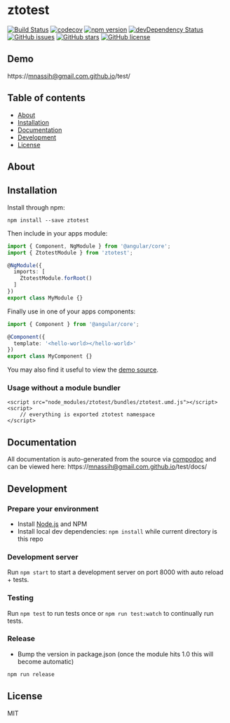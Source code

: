 # ztotest
[![Build Status](https://travis-ci.org/mnassih@gmail.com/test.svg?branch=master)](https://travis-ci.org/mnassih@gmail.com/test)
[![codecov](https://codecov.io/gh/mnassih@gmail.com/test/branch/master/graph/badge.svg)](https://codecov.io/gh/mnassih@gmail.com/test)
[![npm version](https://badge.fury.io/js/ztotest.svg)](http://badge.fury.io/js/ztotest)
[![devDependency Status](https://david-dm.org/mnassih@gmail.com/test/dev-status.svg)](https://david-dm.org/mnassih@gmail.com/test?type=dev)
[![GitHub issues](https://img.shields.io/github/issues/mnassih@gmail.com/test.svg)](https://github.com/mnassih@gmail.com/test/issues)
[![GitHub stars](https://img.shields.io/github/stars/mnassih@gmail.com/test.svg)](https://github.com/mnassih@gmail.com/test/stargazers)
[![GitHub license](https://img.shields.io/badge/license-MIT-blue.svg)](https://raw.githubusercontent.com/mnassih@gmail.com/test/master/LICENSE)

## Demo
https://mnassih@gmail.com.github.io/test/

## Table of contents

- [About](#about)
- [Installation](#installation)
- [Documentation](#documentation)
- [Development](#development)
- [License](#license)

## About



## Installation

Install through npm:
```
npm install --save ztotest
```

Then include in your apps module:

```typescript
import { Component, NgModule } from '@angular/core';
import { ZtotestModule } from 'ztotest';

@NgModule({
  imports: [
    ZtotestModule.forRoot()
  ]
})
export class MyModule {}
```

Finally use in one of your apps components:
```typescript
import { Component } from '@angular/core';

@Component({
  template: '<hello-world></hello-world>'
})
export class MyComponent {}
```

You may also find it useful to view the [demo source](https://github.com/mnassih@gmail.com/test/blob/master/demo/demo.component.ts).

### Usage without a module bundler
```
<script src="node_modules/ztotest/bundles/ztotest.umd.js"></script>
<script>
    // everything is exported ztotest namespace
</script>
```

## Documentation
All documentation is auto-generated from the source via [compodoc](https://compodoc.github.io/compodoc/) and can be viewed here:
https://mnassih@gmail.com.github.io/test/docs/

## Development

### Prepare your environment
* Install [Node.js](http://nodejs.org/) and NPM
* Install local dev dependencies: `npm install` while current directory is this repo

### Development server
Run `npm start` to start a development server on port 8000 with auto reload + tests.

### Testing
Run `npm test` to run tests once or `npm run test:watch` to continually run tests.

### Release
* Bump the version in package.json (once the module hits 1.0 this will become automatic)
```bash
npm run release
```

## License

MIT
